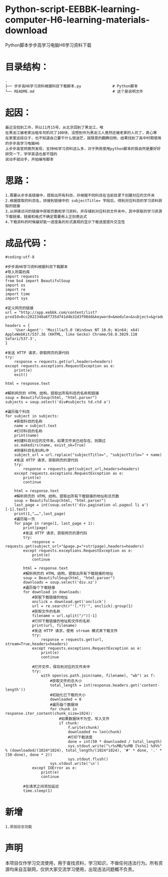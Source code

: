 # Python-script-EEBBK-learning-computer-H6-learning-materials-download
Python脚本步步高学习电脑H6学习资料下载

# 目录结构：
    .
    ├── 步步高H6学习资料根据科目下载脚本.py              # Python脚本
    └── README.md                                   # 这个是说明文件   

# 起因：
    最近没找到工作，所以11月15号，从北京回到了黑龙江，唉
    在黑龙江被老家出租车司机坑了100块，没想到作为黑龙江人竟然还被老家的人坑了，真心寒
    在家里这段日子，也不知道自己要干什么很迷茫，就随意的翻腾旧物，结果找到了高中时期使用的步步高学习电脑H6
    上步步高官网竟然发现，支持H6学习资料这么多，对于熟练使用python脚本的我自然是要好好研究一下，学学英语也是不错的
    说动手就动手，开始编写脚本

# 思路：
    1.需要从步步高链接中，提取出所有科目，并根据不同科目在当前目录下创建对应的文件夹
    2.根据提取的科目名，拼接到链接中的 subjectTitle= 字段后，得到对应科目的学习资料获取的链接
    3.从拼接访问的链接中获取页数和学习资料，并存储到对应科目文件夹中，其中获取的学习资源下载链接，链接和格式不确定需要用上正则表达式
    4.下载资料的时候最好能一进度条的形式直观的显示下载进度提升交互性

# 成品代码：
    #coding:utf-8
    
    #步步高H6学习资料根据科目下载脚本
    #导入所需的库
    import requests
    from bs4 import BeautifulSoup
    import os
    import re
    import time
    import sys
    
    #定义网页的链接
    url = "http://app.eebbk.com/content/list?prodId=0cc2022340a8f735d741d4b32d3f98dd&keyword=&module=&subject=&grade=&classId=&classId1=&classId2=&classId3=&classId4=&classId5=&classId6=&gradeTitle=&subjectTitle=&order=lastTime&orderType=desc&anchor=line1&isNewEdition=1"
    
    headers = {
        'User-Agent': 'Mozilla/5.0 (Windows NT 10.0; Win64; x64) AppleWebKit/537.36 (KHTML, like Gecko) Chrome/58.0.3029.110 Safari/537.3',
    }
    
    #发送 HTTP 请求，获取网页的源代码
    try:
        response = requests.get(url,headers=headers)
    except requests.exceptions.RequestException as e:
        print(e)
        exit()
    
    html = response.text
    
    #解析网页的 HTML 结构，提取出所有科目的名称和链接
    soup = BeautifulSoup(html, "html.parser")
    subjects = soup.select('div#subjects td.ctd a')
    
    #遍历每个科目
    for subject in subjects:
        #获取科目的名称
        name = subject.text
        #打印科目的名称
        print(name)
        #创建科目对应的文件夹，如果文件夹已经存在，则跳过
        os.makedirs(name, exist_ok=True)
        #拼接科目名到URL中
        subject_url = url.replace("subjectTitle=", "subjectTitle=" + name)
        #发送 HTTP 请求，获取网页的源代码
        try:
            response = requests.get(subject_url,headers=headers)
        except requests.exceptions.RequestException as e:
            print(e)
            continue
    
        html = response.text
        #解析网页的 HTML 结构，提取出所有下载链接的地址和总页数
        soup = BeautifulSoup(html, "html.parser")
        last_page = int(soup.select('div.pagination ul.pageul li a')[-1].text)
        print(1,"……",last_page)
        #遍历每一页
        for page in range(1, last_page + 1):
            print(page)
            #发送 HTTP 请求，获取网页的源代码
            try:
                response = requests.get(subject_url+"&page.p="+str(page),headers=headers)
            except requests.exceptions.RequestException as e:
                print(e)
                continue
    
            html = response.text
            #解析网页的 HTML 结构，提取出所有下载链接的地址
            soup = BeautifulSoup(html, "html.parser")
            downloads = soup.select('div.xz')
            #遍历每个下载链接
            for download in downloads:
                #获取下载链接的地址
                onclick = download.get('onclick')
                url = re.search(r"'(.*?)'", onclick).group(1)
                #获取文件的名称
                filename = url.split("/")[-1]
                #打印下载链接的地址和文件的名称
                print(url, filename)
                #发送 HTTP 请求，使用 stream 模式来下载文件
                try:
                    response = requests.get(url, stream=True,headers=headers)
                except requests.exceptions.RequestException as e:
                    print(e)
                    continue
    
                #打开文件，保存到对应的文件夹中
                try:
                    with open(os.path.join(name, filename), "wb") as f:
                        #获取文件的总大小
                        total_length = int(response.headers.get('content-length'))
                        #初始化已下载的大小
                        downloaded = 0
                        #遍历每个数据块
                        for chunk in response.iter_content(chunk_size=1024):
                            #如果数据块不为空，写入文件
                            if chunk:
                                f.write(chunk)
                                downloaded += len(chunk)
                                #打印下载进度
                                done = int(50 * downloaded / total_length)
                                sys.stdout.write("\r%sMB/%sMB [%s%s] %d%%" % (downloaded/(1024*1024), total_length/(1024*1024), '#' * done, '.' * (50-done), done * 2))
                                sys.stdout.flush()
                        sys.stdout.write('\n')
                except IOError as e:
                    print(e)
                    continue
    
            #在请求之间添加延迟
            time.sleep(1)
# 新增
    1.添加日志功能

# 声明
本项目仅作学习交流使用，用于查找资料，学习知识，不做任何违法行为。所有资源均来自互联网，仅供大家交流学习使用，出现违法问题概不负责。 
